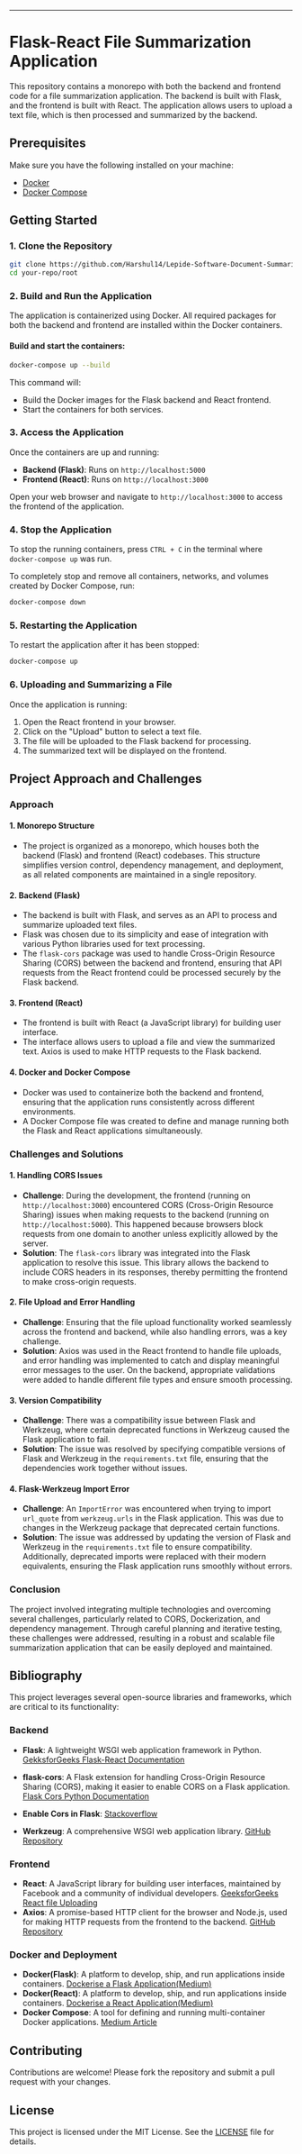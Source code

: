 ---

# Flask-React File Summarization Application

This repository contains a monorepo with both the backend and frontend code for a file summarization application. The backend is built with Flask, and the frontend is built with React. The application allows users to upload a text file, which is then processed and summarized by the backend.

## Prerequisites

Make sure you have the following installed on your machine:

- [Docker](https://www.docker.com/get-started)
- [Docker Compose](https://docs.docker.com/compose/install/)

## Getting Started

### 1. Clone the Repository

```bash
git clone https://github.com/Harshul14/Lepide-Software-Document-Summarizer.git
cd your-repo/root
```

### 2. Build and Run the Application

The application is containerized using Docker. All required packages for both the backend and frontend are installed within the Docker containers.

#### Build and start the containers:

```bash
docker-compose up --build
```

This command will:

- Build the Docker images for the Flask backend and React frontend.
- Start the containers for both services.

### 3. Access the Application

Once the containers are up and running:

- **Backend (Flask)**: Runs on `http://localhost:5000`
- **Frontend (React)**: Runs on `http://localhost:3000`

Open your web browser and navigate to `http://localhost:3000` to access the frontend of the application.

### 4. Stop the Application

To stop the running containers, press `CTRL + C` in the terminal where `docker-compose up` was run.

To completely stop and remove all containers, networks, and volumes created by Docker Compose, run:

```bash
docker-compose down
```

### 5. Restarting the Application

To restart the application after it has been stopped:

```bash
docker-compose up
```

### 6. Uploading and Summarizing a File

Once the application is running:

1. Open the React frontend in your browser.
2. Click on the "Upload" button to select a text file.
3. The file will be uploaded to the Flask backend for processing.
4. The summarized text will be displayed on the frontend.

## Project Approach and Challenges

### Approach

#### 1. **Monorepo Structure**
   - The project is organized as a monorepo, which houses both the backend (Flask) and frontend (React) codebases. This structure simplifies version control, dependency management, and deployment, as all related components are maintained in a single repository.
   
#### 2. **Backend (Flask)**
   - The backend is built with Flask, and serves as an API to process and summarize uploaded text files. 
   - Flask was chosen due to its simplicity and ease of integration with various Python libraries used for text processing.
   - The `flask-cors` package was used to handle Cross-Origin Resource Sharing (CORS) between the backend and frontend, ensuring that API requests from the React frontend could be processed securely by the Flask backend.

#### 3. **Frontend (React)**
   - The frontend is built with React (a JavaScript library) for building user interface.
   - The interface allows users to upload a file and view the summarized text. Axios is used to make HTTP requests to the Flask backend.

#### 4. **Docker and Docker Compose**
   - Docker was used to containerize both the backend and frontend, ensuring that the application runs consistently across different environments.
   - A Docker Compose file was created to define and manage running both the Flask and React applications simultaneously.

### Challenges and Solutions

#### 1. **Handling CORS Issues**
   - **Challenge**: During the development, the frontend (running on `http://localhost:3000`) encountered CORS (Cross-Origin Resource Sharing) issues when making requests to the backend (running on `http://localhost:5000`). This happened because browsers block requests from one domain to another unless explicitly allowed by the server.
   - **Solution**: The `flask-cors` library was integrated into the Flask application to resolve this issue. This library allows the backend to include CORS headers in its responses, thereby permitting the frontend to make cross-origin requests.

#### 2. **File Upload and Error Handling**
   - **Challenge**: Ensuring that the file upload functionality worked seamlessly across the frontend and backend, while also handling errors, was a key challenge.
   - **Solution**: Axios was used in the React frontend to handle file uploads, and error handling was implemented to catch and display meaningful error messages to the user. On the backend, appropriate validations were added to handle different file types and ensure smooth processing.

#### 3. **Version Compatibility**
   - **Challenge**: There was a compatibility issue between Flask and Werkzeug, where certain deprecated functions in Werkzeug caused the Flask application to fail.
   - **Solution**: The issue was resolved by specifying compatible versions of Flask and Werkzeug in the `requirements.txt` file, ensuring that the dependencies work together without issues.

#### 4. **Flask-Werkzeug Import Error**
   - **Challenge**: An `ImportError` was encountered when trying to import `url_quote` from `werkzeug.urls` in the Flask application. This was due to changes in the Werkzeug package that deprecated certain functions.
   - **Solution**: The issue was addressed by updating the version of Flask and Werkzeug in the `requirements.txt` file to ensure compatibility. Additionally, deprecated imports were replaced with their modern equivalents, ensuring the Flask application runs smoothly without errors.

### Conclusion

The project involved integrating multiple technologies and overcoming several challenges, particularly related to CORS, Dockerization, and dependency management. Through careful planning and iterative testing, these challenges were addressed, resulting in a robust and scalable file summarization application that can be easily deployed and maintained.

## Bibliography

This project leverages several open-source libraries and frameworks, which are critical to its functionality:

### Backend
- **Flask**: A lightweight WSGI web application framework in Python. [GekksforGeeks Flask-React Documentation](https://www.geeksforgeeks.org/how-to-connect-reactjs-with-flask-api/)
- **flask-cors**: A Flask extension for handling Cross-Origin Resource Sharing (CORS), making it easier to enable CORS on a Flask application. [Flask Cors Python Documentation](https://pypi.org/project/Flask-Cors/)

- **Enable Cors in Flask**: [Stackoverflow](https://stackoverflow.com/questions/25594893/how-to-enable-cors-in-flask)
- **Werkzeug**: A comprehensive WSGI web application library. [GitHub Repository](https://github.com/pallets/werkzeug)

### Frontend
- **React**: A JavaScript library for building user interfaces, maintained by Facebook and a community of individual developers. [GeeksforGeeks React file Uploading](https://www.geeksforgeeks.org/file-uploading-in-react-js/)
- **Axios**: A promise-based HTTP client for the browser and Node.js, used for making HTTP requests from the frontend to the backend. [GitHub Repository](https://github.com/axios/axios)

### Docker and Deployment
- **Docker(Flask)**: A platform to develop, ship, and run applications inside containers. [Dockerise a Flask Application(Medium)](https://medium.com/geekculture/how-to-dockerize-your-flask-application-2d0487ecefb8)
- **Docker(React)**: A platform to develop, ship, and run applications inside containers. [Dockerise a React Application(Medium)](https://behdadk.medium.com/how-to-dockerize-a-react-application-in-5-minutes-c6093636628f)
- **Docker Compose**: A tool for defining and running multi-container Docker applications. [Medium Article](https://medium.com/@adrianhuber17/how-to-dockerize-a-simple-app-using-flask-react-postgresql-and-socket-io-987b1b04faf0)

## Contributing

Contributions are welcome! Please fork the repository and submit a pull request with your changes.

## License

This project is licensed under the MIT License. See the [LICENSE](LICENSE) file for details.
